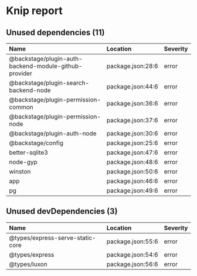 # Knip report

## Unused dependencies (11)

| Name                                                  | Location          | Severity |
| :---------------------------------------------------- | :---------------- | :------- |
| @backstage/plugin-auth-backend-module-github-provider | package.json:28:6 | error    |
| @backstage/plugin-search-backend-node                 | package.json:44:6 | error    |
| @backstage/plugin-permission-common                   | package.json:36:6 | error    |
| @backstage/plugin-permission-node                     | package.json:37:6 | error    |
| @backstage/plugin-auth-node                           | package.json:30:6 | error    |
| @backstage/config                                     | package.json:25:6 | error    |
| better-sqlite3                                        | package.json:47:6 | error    |
| node-gyp                                              | package.json:48:6 | error    |
| winston                                               | package.json:50:6 | error    |
| app                                                   | package.json:46:6 | error    |
| pg                                                    | package.json:49:6 | error    |

## Unused devDependencies (3)

| Name                             | Location          | Severity |
| :------------------------------- | :---------------- | :------- |
| @types/express-serve-static-core | package.json:55:6 | error    |
| @types/express                   | package.json:54:6 | error    |
| @types/luxon                     | package.json:56:6 | error    |
